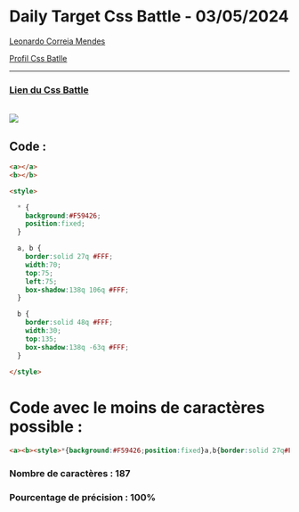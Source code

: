 # Daily Target Css Battle - 03/05/2024

[Leonardo Correia Mendes](https://github.com/leonardo-correiamendes)

[Profil Css Batlle](https://cssbattle.dev/player/PxahljaEJJesW2q41DyRFOpJIt73)

<hr>

### [Lien du Css Battle](https://cssbattle.dev/play/PqqlAnluzHIKMOtlzVyM)
<br>

<img src="https://firebasestorage.googleapis.com/v0/b/cssbattleapp.appspot.com/o/user%2Fummd3POvEDfFyeFvVdOMG3OOrwE2%2Ftargets%2Ftarget_L2kENlW.png?alt=media">

<br>

## Code : 
```html
<a></a>
<b></b>

<style>

  * {
    background:#F59426;
    position:fixed;
  }

  a, b {
    border:solid 27q #FFF;
    width:70;
    top:75;
    left:75;
    box-shadow:138q 106q #FFF;
  }

  b {
    border:solid 48q #FFF;
    width:30;
    top:135;
    box-shadow:138q -63q #FFF;
  }
  
</style>
```

# Code avec le moins de caractères possible : 

```html
<a><b><style>*{background:#F59426;position:fixed}a,b{border:solid 27q#FFF;width:70;top:75;left:75;box-shadow:138q 106q#FFF}b{border:solid 48q#FFF;width:30;top:135;box-shadow:138q -63q#FFF
```

### Nombre de caractères : 187
### Pourcentage de précision : 100%